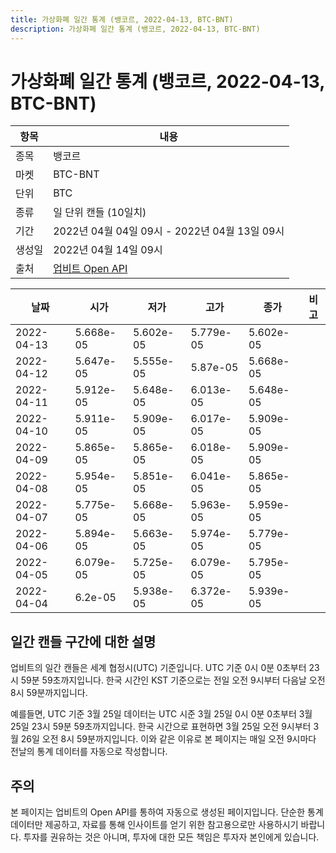 ```yaml
---
title: 가상화폐 일간 통계 (뱅코르, 2022-04-13, BTC-BNT)
description: 가상화폐 일간 통계 (뱅코르, 2022-04-13, BTC-BNT)
---
```



가상화폐 일간 통계 (뱅코르, 2022-04-13, BTC-BNT)
===

|항목|내용|
|--|--|
|종목|뱅코르|
|마켓|BTC-BNT|
|단위|BTC|
|종류|일 단위 캔들 (10일치)|
|기간|2022년 04월 04일 09시 - 2022년 04월 13일 09시|
|생성일|2022년 04월 14일 09시|
|출처|[업비트 Open API](https://docs.upbit.com)|


|날짜|시가|저가|고가|종가|비고|
|--|--|--|--|--|--|
|2022-04-13|5.668e-05|5.602e-05|5.779e-05|5.602e-05|    |
|2022-04-12|5.647e-05|5.555e-05|5.87e-05|5.668e-05|    |
|2022-04-11|5.912e-05|5.648e-05|6.013e-05|5.648e-05|    |
|2022-04-10|5.911e-05|5.909e-05|6.017e-05|5.909e-05|    |
|2022-04-09|5.865e-05|5.865e-05|6.018e-05|5.909e-05|    |
|2022-04-08|5.954e-05|5.851e-05|6.041e-05|5.865e-05|    |
|2022-04-07|5.775e-05|5.668e-05|5.963e-05|5.959e-05|    |
|2022-04-06|5.894e-05|5.663e-05|5.974e-05|5.779e-05|    |
|2022-04-05|6.079e-05|5.725e-05|6.079e-05|5.795e-05|    |
|2022-04-04|6.2e-05|5.938e-05|6.372e-05|5.939e-05|    |


일간 캔들 구간에 대한 설명
---


업비트의 일간 캔들은 세계 협정시(UTC) 기준입니다. 
UTC 기준 0시 0분 0초부터 23시 59분 59초까지입니다. 
한국 시간인 KST 기준으로는 전일 오전 9시부터 다음날 오전 8시 59분까지입니다. 


예를들면, UTC 기준 3월 25일 데이터는 UTC 시준 3월 25일 0시 0분 0초부터 3월 25일 23시 59분 59초까지입니다. 
한국 시간으로 표현하면 3월 25일 오전 9시부터 3월 26일 오전 8시 59분까지입니다. 
이와 같은 이유로 본 페이지는 매일 오전 9시마다 전날의 통계 데이터를 자동으로 작성합니다. 


주의
---


본 페이지는 업비트의 Open API를 통하여 자동으로 생성된 페이지입니다. 
단순한 통계 데이터만 제공하고, 자료를 통해 인사이트를 얻기 위한 참고용으로만 사용하시기 바랍니다. 
투자를 권유하는 것은 아니며, 투자에 대한 모든 책임은 투자자 본인에게 있습니다. 
